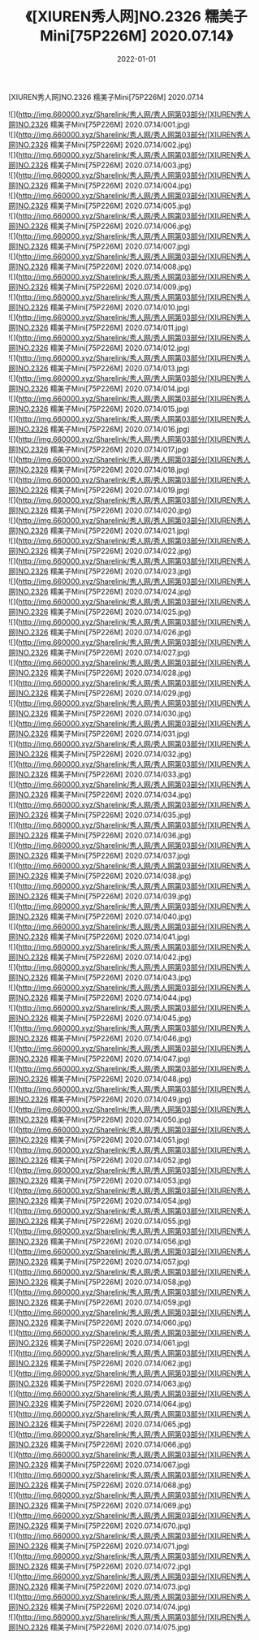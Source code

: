 ﻿---
layout: post
title:  《[XIUREN秀人网]NO.2326 糯美子Mini[75P226M] 2020.07.14》
date:   2022-01-01
img: http://img.660000.xyz/Sharelink/秀人网/秀人网第03部分/[XIUREN秀人网]NO.2326 糯美子Mini[75P226M] 2020.07.14/000.jpg
categories: [美女, 清纯, 唯美]
---

[XIUREN秀人网]NO.2326 糯美子Mini[75P226M] 2020.07.14

 ![](http://img.660000.xyz/Sharelink/秀人网/秀人网第03部分/[XIUREN秀人网]NO.2326 糯美子Mini[75P226M] 2020.07.14/001.jpg) <br>![](http://img.660000.xyz/Sharelink/秀人网/秀人网第03部分/[XIUREN秀人网]NO.2326 糯美子Mini[75P226M] 2020.07.14/002.jpg) <br>![](http://img.660000.xyz/Sharelink/秀人网/秀人网第03部分/[XIUREN秀人网]NO.2326 糯美子Mini[75P226M] 2020.07.14/003.jpg) <br>![](http://img.660000.xyz/Sharelink/秀人网/秀人网第03部分/[XIUREN秀人网]NO.2326 糯美子Mini[75P226M] 2020.07.14/004.jpg) <br>![](http://img.660000.xyz/Sharelink/秀人网/秀人网第03部分/[XIUREN秀人网]NO.2326 糯美子Mini[75P226M] 2020.07.14/005.jpg) <br>![](http://img.660000.xyz/Sharelink/秀人网/秀人网第03部分/[XIUREN秀人网]NO.2326 糯美子Mini[75P226M] 2020.07.14/006.jpg) <br>![](http://img.660000.xyz/Sharelink/秀人网/秀人网第03部分/[XIUREN秀人网]NO.2326 糯美子Mini[75P226M] 2020.07.14/007.jpg) <br>![](http://img.660000.xyz/Sharelink/秀人网/秀人网第03部分/[XIUREN秀人网]NO.2326 糯美子Mini[75P226M] 2020.07.14/008.jpg) <br>![](http://img.660000.xyz/Sharelink/秀人网/秀人网第03部分/[XIUREN秀人网]NO.2326 糯美子Mini[75P226M] 2020.07.14/009.jpg) <br>![](http://img.660000.xyz/Sharelink/秀人网/秀人网第03部分/[XIUREN秀人网]NO.2326 糯美子Mini[75P226M] 2020.07.14/010.jpg) <br>![](http://img.660000.xyz/Sharelink/秀人网/秀人网第03部分/[XIUREN秀人网]NO.2326 糯美子Mini[75P226M] 2020.07.14/011.jpg) <br>![](http://img.660000.xyz/Sharelink/秀人网/秀人网第03部分/[XIUREN秀人网]NO.2326 糯美子Mini[75P226M] 2020.07.14/012.jpg) <br>![](http://img.660000.xyz/Sharelink/秀人网/秀人网第03部分/[XIUREN秀人网]NO.2326 糯美子Mini[75P226M] 2020.07.14/013.jpg) <br>![](http://img.660000.xyz/Sharelink/秀人网/秀人网第03部分/[XIUREN秀人网]NO.2326 糯美子Mini[75P226M] 2020.07.14/014.jpg) <br>![](http://img.660000.xyz/Sharelink/秀人网/秀人网第03部分/[XIUREN秀人网]NO.2326 糯美子Mini[75P226M] 2020.07.14/015.jpg) <br>![](http://img.660000.xyz/Sharelink/秀人网/秀人网第03部分/[XIUREN秀人网]NO.2326 糯美子Mini[75P226M] 2020.07.14/016.jpg) <br>![](http://img.660000.xyz/Sharelink/秀人网/秀人网第03部分/[XIUREN秀人网]NO.2326 糯美子Mini[75P226M] 2020.07.14/017.jpg) <br>![](http://img.660000.xyz/Sharelink/秀人网/秀人网第03部分/[XIUREN秀人网]NO.2326 糯美子Mini[75P226M] 2020.07.14/018.jpg) <br>![](http://img.660000.xyz/Sharelink/秀人网/秀人网第03部分/[XIUREN秀人网]NO.2326 糯美子Mini[75P226M] 2020.07.14/019.jpg) <br>![](http://img.660000.xyz/Sharelink/秀人网/秀人网第03部分/[XIUREN秀人网]NO.2326 糯美子Mini[75P226M] 2020.07.14/020.jpg) <br>![](http://img.660000.xyz/Sharelink/秀人网/秀人网第03部分/[XIUREN秀人网]NO.2326 糯美子Mini[75P226M] 2020.07.14/021.jpg) <br>![](http://img.660000.xyz/Sharelink/秀人网/秀人网第03部分/[XIUREN秀人网]NO.2326 糯美子Mini[75P226M] 2020.07.14/022.jpg) <br>![](http://img.660000.xyz/Sharelink/秀人网/秀人网第03部分/[XIUREN秀人网]NO.2326 糯美子Mini[75P226M] 2020.07.14/023.jpg) <br>![](http://img.660000.xyz/Sharelink/秀人网/秀人网第03部分/[XIUREN秀人网]NO.2326 糯美子Mini[75P226M] 2020.07.14/024.jpg) <br>![](http://img.660000.xyz/Sharelink/秀人网/秀人网第03部分/[XIUREN秀人网]NO.2326 糯美子Mini[75P226M] 2020.07.14/025.jpg) <br>![](http://img.660000.xyz/Sharelink/秀人网/秀人网第03部分/[XIUREN秀人网]NO.2326 糯美子Mini[75P226M] 2020.07.14/026.jpg) <br>![](http://img.660000.xyz/Sharelink/秀人网/秀人网第03部分/[XIUREN秀人网]NO.2326 糯美子Mini[75P226M] 2020.07.14/027.jpg) <br>![](http://img.660000.xyz/Sharelink/秀人网/秀人网第03部分/[XIUREN秀人网]NO.2326 糯美子Mini[75P226M] 2020.07.14/028.jpg) <br>![](http://img.660000.xyz/Sharelink/秀人网/秀人网第03部分/[XIUREN秀人网]NO.2326 糯美子Mini[75P226M] 2020.07.14/029.jpg) <br>![](http://img.660000.xyz/Sharelink/秀人网/秀人网第03部分/[XIUREN秀人网]NO.2326 糯美子Mini[75P226M] 2020.07.14/030.jpg) <br>![](http://img.660000.xyz/Sharelink/秀人网/秀人网第03部分/[XIUREN秀人网]NO.2326 糯美子Mini[75P226M] 2020.07.14/031.jpg) <br>![](http://img.660000.xyz/Sharelink/秀人网/秀人网第03部分/[XIUREN秀人网]NO.2326 糯美子Mini[75P226M] 2020.07.14/032.jpg) <br>![](http://img.660000.xyz/Sharelink/秀人网/秀人网第03部分/[XIUREN秀人网]NO.2326 糯美子Mini[75P226M] 2020.07.14/033.jpg) <br>![](http://img.660000.xyz/Sharelink/秀人网/秀人网第03部分/[XIUREN秀人网]NO.2326 糯美子Mini[75P226M] 2020.07.14/034.jpg) <br>![](http://img.660000.xyz/Sharelink/秀人网/秀人网第03部分/[XIUREN秀人网]NO.2326 糯美子Mini[75P226M] 2020.07.14/035.jpg) <br>![](http://img.660000.xyz/Sharelink/秀人网/秀人网第03部分/[XIUREN秀人网]NO.2326 糯美子Mini[75P226M] 2020.07.14/036.jpg) <br>![](http://img.660000.xyz/Sharelink/秀人网/秀人网第03部分/[XIUREN秀人网]NO.2326 糯美子Mini[75P226M] 2020.07.14/037.jpg) <br>![](http://img.660000.xyz/Sharelink/秀人网/秀人网第03部分/[XIUREN秀人网]NO.2326 糯美子Mini[75P226M] 2020.07.14/038.jpg) <br>![](http://img.660000.xyz/Sharelink/秀人网/秀人网第03部分/[XIUREN秀人网]NO.2326 糯美子Mini[75P226M] 2020.07.14/039.jpg) <br>![](http://img.660000.xyz/Sharelink/秀人网/秀人网第03部分/[XIUREN秀人网]NO.2326 糯美子Mini[75P226M] 2020.07.14/040.jpg) <br>![](http://img.660000.xyz/Sharelink/秀人网/秀人网第03部分/[XIUREN秀人网]NO.2326 糯美子Mini[75P226M] 2020.07.14/041.jpg) <br>![](http://img.660000.xyz/Sharelink/秀人网/秀人网第03部分/[XIUREN秀人网]NO.2326 糯美子Mini[75P226M] 2020.07.14/042.jpg) <br>![](http://img.660000.xyz/Sharelink/秀人网/秀人网第03部分/[XIUREN秀人网]NO.2326 糯美子Mini[75P226M] 2020.07.14/043.jpg) <br>![](http://img.660000.xyz/Sharelink/秀人网/秀人网第03部分/[XIUREN秀人网]NO.2326 糯美子Mini[75P226M] 2020.07.14/044.jpg) <br>![](http://img.660000.xyz/Sharelink/秀人网/秀人网第03部分/[XIUREN秀人网]NO.2326 糯美子Mini[75P226M] 2020.07.14/045.jpg) <br>![](http://img.660000.xyz/Sharelink/秀人网/秀人网第03部分/[XIUREN秀人网]NO.2326 糯美子Mini[75P226M] 2020.07.14/046.jpg) <br>![](http://img.660000.xyz/Sharelink/秀人网/秀人网第03部分/[XIUREN秀人网]NO.2326 糯美子Mini[75P226M] 2020.07.14/047.jpg) <br>![](http://img.660000.xyz/Sharelink/秀人网/秀人网第03部分/[XIUREN秀人网]NO.2326 糯美子Mini[75P226M] 2020.07.14/048.jpg) <br>![](http://img.660000.xyz/Sharelink/秀人网/秀人网第03部分/[XIUREN秀人网]NO.2326 糯美子Mini[75P226M] 2020.07.14/049.jpg) <br>![](http://img.660000.xyz/Sharelink/秀人网/秀人网第03部分/[XIUREN秀人网]NO.2326 糯美子Mini[75P226M] 2020.07.14/050.jpg) <br>![](http://img.660000.xyz/Sharelink/秀人网/秀人网第03部分/[XIUREN秀人网]NO.2326 糯美子Mini[75P226M] 2020.07.14/051.jpg) <br>![](http://img.660000.xyz/Sharelink/秀人网/秀人网第03部分/[XIUREN秀人网]NO.2326 糯美子Mini[75P226M] 2020.07.14/052.jpg) <br>![](http://img.660000.xyz/Sharelink/秀人网/秀人网第03部分/[XIUREN秀人网]NO.2326 糯美子Mini[75P226M] 2020.07.14/053.jpg) <br>![](http://img.660000.xyz/Sharelink/秀人网/秀人网第03部分/[XIUREN秀人网]NO.2326 糯美子Mini[75P226M] 2020.07.14/054.jpg) <br>![](http://img.660000.xyz/Sharelink/秀人网/秀人网第03部分/[XIUREN秀人网]NO.2326 糯美子Mini[75P226M] 2020.07.14/055.jpg) <br>![](http://img.660000.xyz/Sharelink/秀人网/秀人网第03部分/[XIUREN秀人网]NO.2326 糯美子Mini[75P226M] 2020.07.14/056.jpg) <br>![](http://img.660000.xyz/Sharelink/秀人网/秀人网第03部分/[XIUREN秀人网]NO.2326 糯美子Mini[75P226M] 2020.07.14/057.jpg) <br>![](http://img.660000.xyz/Sharelink/秀人网/秀人网第03部分/[XIUREN秀人网]NO.2326 糯美子Mini[75P226M] 2020.07.14/058.jpg) <br>![](http://img.660000.xyz/Sharelink/秀人网/秀人网第03部分/[XIUREN秀人网]NO.2326 糯美子Mini[75P226M] 2020.07.14/059.jpg) <br>![](http://img.660000.xyz/Sharelink/秀人网/秀人网第03部分/[XIUREN秀人网]NO.2326 糯美子Mini[75P226M] 2020.07.14/060.jpg) <br>![](http://img.660000.xyz/Sharelink/秀人网/秀人网第03部分/[XIUREN秀人网]NO.2326 糯美子Mini[75P226M] 2020.07.14/061.jpg) <br>![](http://img.660000.xyz/Sharelink/秀人网/秀人网第03部分/[XIUREN秀人网]NO.2326 糯美子Mini[75P226M] 2020.07.14/062.jpg) <br>![](http://img.660000.xyz/Sharelink/秀人网/秀人网第03部分/[XIUREN秀人网]NO.2326 糯美子Mini[75P226M] 2020.07.14/063.jpg) <br>![](http://img.660000.xyz/Sharelink/秀人网/秀人网第03部分/[XIUREN秀人网]NO.2326 糯美子Mini[75P226M] 2020.07.14/064.jpg) <br>![](http://img.660000.xyz/Sharelink/秀人网/秀人网第03部分/[XIUREN秀人网]NO.2326 糯美子Mini[75P226M] 2020.07.14/065.jpg) <br>![](http://img.660000.xyz/Sharelink/秀人网/秀人网第03部分/[XIUREN秀人网]NO.2326 糯美子Mini[75P226M] 2020.07.14/066.jpg) <br>![](http://img.660000.xyz/Sharelink/秀人网/秀人网第03部分/[XIUREN秀人网]NO.2326 糯美子Mini[75P226M] 2020.07.14/067.jpg) <br>![](http://img.660000.xyz/Sharelink/秀人网/秀人网第03部分/[XIUREN秀人网]NO.2326 糯美子Mini[75P226M] 2020.07.14/068.jpg) <br>![](http://img.660000.xyz/Sharelink/秀人网/秀人网第03部分/[XIUREN秀人网]NO.2326 糯美子Mini[75P226M] 2020.07.14/069.jpg) <br>![](http://img.660000.xyz/Sharelink/秀人网/秀人网第03部分/[XIUREN秀人网]NO.2326 糯美子Mini[75P226M] 2020.07.14/070.jpg) <br>![](http://img.660000.xyz/Sharelink/秀人网/秀人网第03部分/[XIUREN秀人网]NO.2326 糯美子Mini[75P226M] 2020.07.14/071.jpg) <br>![](http://img.660000.xyz/Sharelink/秀人网/秀人网第03部分/[XIUREN秀人网]NO.2326 糯美子Mini[75P226M] 2020.07.14/072.jpg) <br>![](http://img.660000.xyz/Sharelink/秀人网/秀人网第03部分/[XIUREN秀人网]NO.2326 糯美子Mini[75P226M] 2020.07.14/073.jpg) <br>![](http://img.660000.xyz/Sharelink/秀人网/秀人网第03部分/[XIUREN秀人网]NO.2326 糯美子Mini[75P226M] 2020.07.14/074.jpg) <br>![](http://img.660000.xyz/Sharelink/秀人网/秀人网第03部分/[XIUREN秀人网]NO.2326 糯美子Mini[75P226M] 2020.07.14/075.jpg) <br>